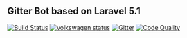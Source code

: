 ## Gitter Bot based on Laravel 5.1

[![Build Status](https://travis-ci.org/LaravelRUS/GitterBot.svg)](https://travis-ci.org/LaravelRUS/GitterBot)
[![volkswagen status](https://auchenberg.github.io/volkswagen/volkswargen_ci.svg?v=1)](https://github.com/auchenberg/volkswagen)
[![Gitter](https://badges.gitter.im/Join%20Chat.svg)](https://gitter.im/LaravelRUS/GitterBot?utm_source=badge&utm_medium=badge&utm_campaign=pr-badge&utm_content=badge)
[![Code Quality](https://scrutinizer-ci.com/g/LaravelRUS/GitterBot/badges/quality-score.png?b=master)](https://scrutinizer-ci.com/g/LaravelRUS/GitterBot/)
